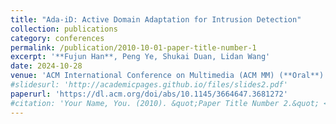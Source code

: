 ```yaml
---
title: "Ada-iD: Active Domain Adaptation for Intrusion Detection"
collection: publications
category: conferences
permalink: /publication/2010-10-01-paper-title-number-1
excerpt: '**Fujun Han**, Peng Ye, Shukai Duan, Lidan Wang'
date: 2024-10-28
venue: 'ACM International Conference on Multimedia (ACM MM) (**Oral**)'
#slidesurl: 'http://academicpages.github.io/files/slides2.pdf'
paperurl: 'https://dl.acm.org/doi/abs/10.1145/3664647.3681272'
#citation: 'Your Name, You. (2010). &quot;Paper Title Number 2.&quot; <i>Journal 1</i>. 1(2).'
---
```


